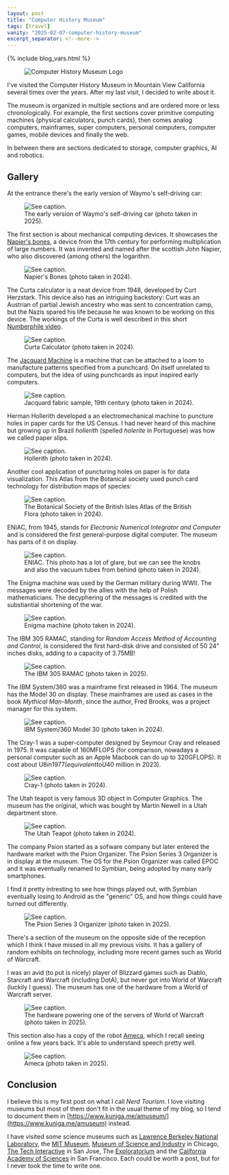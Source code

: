 ```yaml
---
layout: post
title: "Computer History Museum"
tags: [travel]
vanity: "2025-02-07-computer-history-museum"
excerpt_separator: <!--more-->
---
```


{% include blog_vars.html %}

<figure class="image_float_left">
  <img src="{{resources_path}}/chm.jpg" alt="Computer History Museum Logo" />
</figure>

I've visited the Computer History Museum in Mountain View California several times over the years. After my last visit, I decided to write about it.

<!--more-->

The museum is organized in multiple sections and are ordered more or less chronologically. For example, the first sections cover primitive computing machines (physical calculators, punch cards), then comes analog computers, mainframes, super computers, personal computers, computer games, mobile devices and finally the web.

In between there are sections dedicated to storage, computer graphics, AI and robotics.

## Gallery

At the entrance there's the early version of Waymo's self-driving car:

<figure class="center_children">
  <img src="{{resources_path}}/waymo.jpg" alt="See caption." />
  <figcaption>The early version of Waymo's self-driving car (photo taken in 2025).</figcaption>
</figure>

The first section is about mechanical computing devices. It showcases the [Napier's bones](https://en.wikipedia.org/wiki/Napier%27s_bones), a device from the 17th century for performing multiplication of large numbers. It was invented and named after the scottish John Napier, who also discovered (among others) the logarithm.

<figure class="center_children">
  <img src="{{resources_path}}/napier.jpg" alt="See caption." />
  <figcaption>Napier's Bones (photo taken in 2024).</figcaption>
</figure>

The Curta calculator is a neat device from 1948, developed by Curt Herzstark. This device also has an intriguing backstory: Curt was an Austrian of partial Jewish ancestry who was sent to concentration camp, but the Nazis spared his life because he was known to be working on this device. The workings of the Curta is well described in this short [Numberphile video](https://www.youtube.com/watch?v=ZDn_DDsBWws).

<figure class="center_children">
  <img src="{{resources_path}}/curta.jpg" alt="See caption." />
  <figcaption>Curta Calculator (photo taken in 2024).</figcaption>
</figure>


The [Jacquard Machine](https://en.wikipedia.org/wiki/Jacquard_machine) is a machine that can be attached to a loom to manufacture patterns specified from a punchcard. On itself unrelated to computers, but the idea of using punchcards as input inspired early computers.

<figure class="center_children">
  <img src="{{resources_path}}/jacquard.jpg" alt="See caption." />
  <figcaption>Jacquard fabric sample, 19th century (photo taken in 2024).</figcaption>
</figure>

Herman Hollerith developed a an electromechanical machine to puncture holes in paper cards for the US Census. I had never heard of this machine but growing up in Brazil *hollerith* (spelled *holerite* in Portuguese) was how we called paper slips.

<figure class="center_children">
  <img src="{{resources_path}}/hollerith.jpg" alt="See caption." />
  <figcaption>Hollerith (photo taken in 2024).</figcaption>
</figure>

Another cool application of puncturing holes on paper is for data visualization. This Atlas from the Botanical society used punch card technology for distribution maps of species:

<figure class="center_children">
  <img src="{{resources_path}}/atlas.jpg" alt="See caption." />
  <figcaption>The Botanical Society of the British Isles Atlas of the British Flora (photo taken in 2024).</figcaption>
</figure>

ENIAC, from 1945, stands for *Electronic Numerical Integrator and Computer* and is considered the first general-purpose digital computer. The museum has parts of it on display.

<figure class="center_children">
  <img src="{{resources_path}}/eniac.jpg" alt="See caption." />
  <figcaption>ENIAC. This photo has a lot of glare, but we can see the knobs and also the vacuum tubes from behind (photo taken in 2024).</figcaption>
</figure>

The Enigma machine was used by the German military during WWII. The messages were decoded by the allies with the help of Polish mathematicians. The decyphering of the messages is credited with the substiantial shortening of the war.

<figure class="center_children">
  <img src="{{resources_path}}/enigma.jpg" alt="See caption." />
  <figcaption>Enigma machine (photo taken in 2024).</figcaption>
</figure>

The IBM 305 RAMAC, standing for *Random Access Method of Accounting and Control*, is considered the first hard-disk drive and consisted of 50 24" inches disks, adding to a capacity of 3.75MB!

<figure class="center_children">
  <img src="{{resources_path}}/ramac.jpg" alt="See caption." />
  <figcaption>The IBM 305 RAMAC (photo taken in 2025).</figcaption>
</figure>

The IBM System/360 was a mainframe first released in 1964. The museum has the Model 30 on display. These mainframes are used as cases in the book *Mythical Man-Month*, since the author, Fred Brooks, was a project manager for this system.

<figure class="center_children">
  <img src="{{resources_path}}/ibm360.jpg" alt="See caption." />
  <figcaption>IBM System/360 Model 30 (photo taken in 2024).</figcaption>
</figure>


The Cray-1 was a super-computer designed by Seymour Cray and released in 1975. It was capable of 160MFLOPS (for comparison, nowadays a personal computer such as an Apple Macbook can do up to 320GFLOPS). It cost about U$8 in 1977 (equivalent to U$40 million in 2023).

<figure class="center_children">
  <img src="{{resources_path}}/cray.jpg" alt="See caption." />
  <figcaption>Cray-1 (photo taken in 2024).</figcaption>
</figure>

The Utah teapot is very famous 3D object in Computer Graphics. The museum has the original, which was bought by Martin Newell in a Utah department store.

<figure class="center_children">
  <img src="{{resources_path}}/teapot.jpg" alt="See caption." />
  <figcaption>The Utah Teapot (photo taken in 2024).</figcaption>
</figure>

The company Psion started as a sofware company but later entered the hardware market with the Psion Organizer. The Psion Series 3 Organizer is in display at the museum. The OS for the Psion Organizer was called EPOC and it was eventually renamed to Symbian, being adopted by many early smartphones.

I find it pretty intresting to see how things played out, with Symbian eventually losing to Android as the "generic" OS, and how things could have turned out differently.

<figure class="center_children">
  <img src="{{resources_path}}/psion.jpg" alt="See caption." />
  <figcaption>The Psion Series 3 Organizer (photo taken in 2025).</figcaption>
</figure>

There's a section of the museum on the opposite side of the reception which I think I have missed in all my previous visits. It has a gallery of random exhibits on technology, including more recent games such as World of Warcraft.

I was an avid (to put is nicely) player of Blizzard games such as Diablo, Starcraft and Warcraft (including DotA), but never got into World of Warcraft (luckily I guess). The museum has one of the hardware from a World of Warcraft server.

<figure class="center_children">
  <img src="{{resources_path}}/wow.jpg" alt="See caption." />
  <figcaption>The hardware powering one of the servers of World of Warcraft (photo taken in 2025).</figcaption>
</figure>

This section also has a copy of the robot [Ameca](https://en.wikipedia.org/wiki/Ameca_(robot)), which I recall seeing online a few years back. It's able to understand speech pretty well.

<figure class="center_children">
  <img src="{{resources_path}}/ameca.jpg" alt="See caption." />
  <figcaption>Ameca (photo taken in 2025).</figcaption>
</figure>

## Conclusion

I believe this is my first post on what I call *Nerd Tourism*. I love visiting museums but most of them don't fit in the usual theme of my blog, so I tend to document them in [https://www.kuniga.me/amuseum/](https://www.kuniga.me/amuseum) instead.

I have visited some science museums such as [Lawrence Berkeley National Laboratory](https://en.wikipedia.org/wiki/Lawrence_Berkeley_National_Laboratory), the [MIT Museum](https://en.wikipedia.org/wiki/MIT_Museum), [Museum of Science and Industry](https://en.wikipedia.org/wiki/Museum_of_Science_and_Industry_(Chicago)) in Chicago, [The Tech Interactive](https://en.wikipedia.org/wiki/The_Tech_Interactive) in San Jose, The [Exploratorium](https://en.wikipedia.org/wiki/Exploratorium) and the [California Academy of Sciences](https://en.wikipedia.org/wiki/California_Academy_of_Sciences) in San Francisco. Each could be worth a post, but for I never took the time to write one.
